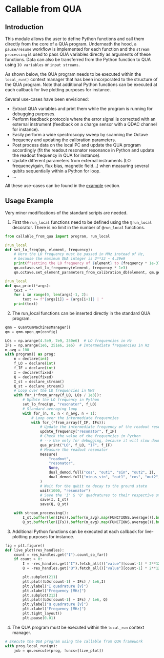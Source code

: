 # Callable from QUA

## Introduction

This module allows the user to define Python functions and call them directly from the core of a QUA program. 
Underneath the hood, a `pause/resume` workflow is implemented for each function and the `stream processing` is used to pass QUA variables directly as arguments of these functions.
Data can also be transferred from the Python function to QUA using `IO variables` or `input streams`.

As shown below, the QUA program needs to be executed within the `local_run()` context manager that has been incorporated to the structure of the QUA program. 
Note that additional Python functions can be executed at each callback for live plotting purposes for instance.

Several use-cases have been envisioned:
* Extract QUA variables and print them while the program is running for debugging purposes.
* Perform feedback protocols where the error signal is corrected with an external instrument (feedback on a charge sensor with a QDAC channel for instance).
* Easily perform a wide spectroscopy sweep by scanning the Octave frequency and updating the calibration parameters.
* Post process data on the local PC and update the QUA program accordingly (fit the readout resonator resonance in Python and update the readout frequency in QUA for instance).
* Update different parameters from external instruments (LO frequency/gain, flux bias, magnetic field...) when measuring several qubits sequentially within a Python for loop.
* ...

All these use-cases can be found in the [example](../../../examples/Callable_from_qua) section.

## Usage Example
Very minor modifications of the standard scripts are needed.
1. First the `run_local` functions need to be defined using the `@run_local` decorator. There is no limit in the number of `@run_local` functions.
```python
from callable_from_qua import program, run_local

@run_local
def set_lo_freq(qm, element, frequency):
    # Here the LO frequency must be passed in MHz instead of Hz, 
    # because the maximum QUA integer is 2**32 ~ 4.29e9
    print(f"setting the LO frequency of {element} to {frequency * 1e-3} GHz")
    qm.octave.set_lo_frequency(element, frequency * 1e3)
    qm.octave.set_element_parameters_from_calibration_db(element, qm.get_running_job())

@run_local
def qua_print(*args):
    text = ""
    for i in range(0, len(args)-1, 2):
        text += f"{args[i]} = {args[i+1]} | "
    print(text)
```
2. The run_local functions can be inserted directly in the standard QUA program.
```python
qmm = QuantumMachinesManager()
qm = qmm.open_qm(config)

LOs = np.arange(4.5e9, 7e9, 250e6)  # LO frequencies in Hz
IFs = np.arange(1e6, 251e6, 2e6)  # Intermediate frequencies in Hz
n_avg = 100
with program() as prog:
    n = declare(int)
    f_LO = declare(int)
    f_IF = declare(int)
    I = declare(fixed)
    Q = declare(fixed)
    I_st = declare_stream()
    Q_st = declare_stream()
    # Loop over the LO frequencies in MHz
    with for_(*from_array(f_LO, LOs / 1e3)):
        # Update the LO frequency in Python
        set_lo_freq(qm, "resonator", f_LO)
        # Standard averaging loop
        with for_(n, 0, n < n_avg, n + 1):
            # Loop over the intermediate frequencies
            with for_(*from_array(f_IF, IFs)):
                # Update the intermediate frequency of the readout resonator
                update_frequency("resonator", f_IF)
                # Check the value of the frequencies in Python
                # --> Use only for debugging, because it will slow down the sequence
                qua_print("LO", f_LO, "IF", f_IF)  
                # Measure the readout resonator
                measure(
                    "readout",
                    "resonator",
                    None,
                    dual_demod.full("cos", "out1", "sin", "out2", I),
                    dual_demod.full("minus_sin", "out1", "cos", "out2", Q),
                )
                # Wait for the qubit to decay to the ground state
                wait(1000, "resonator")
                # Save the 'I' & 'Q' quadratures to their respective streams
                save(I, I_st)
                save(Q, Q_st)

    with stream_processing():
        I_st.buffer(len(IFs)).buffer(n_avg).map(FUNCTIONS.average()).buffer(len(LOs)).save("I")
        Q_st.buffer(len(IFs)).buffer(n_avg).map(FUNCTIONS.average()).buffer(len(LOs)).save("Q")
```
3. Additional Python functions can be executed at each callback for live-plotting purposes for instance.
```python
fig = plt.figure()
def live_plot(res_handles):
    count = res_handles.get("I").count_so_far()
    if count > 0:
        I = -res_handles.get("I").fetch_all()["value"][count-1] * 2**12 / readout_len
        Q = -res_handles.get("Q").fetch_all()["value"][count-1] * 2**12 / readout_len

        plt.subplot(211)
        plt.plot((LOs[count-1] + IFs) / 1e6,I)
        plt.ylabel("I quadrature [V]")
        plt.xlabel("Frequency [MHz]")
        plt.subplot(212)
        plt.plot((LOs[count-1] + IFs) / 1e6, Q)
        plt.ylabel("Q quadrature [V]")
        plt.xlabel("Frequency [MHz]")
        plt.tight_layout()
        plt.pause(0.01)
```
4. The QUA program must be executed within the `local_run` context manager.

```python
# Execute the QUA program using the callable from QUA framework
with prog.local_run(qm):
    job = qm.execute(prog, funcs=[live_plot])
```



